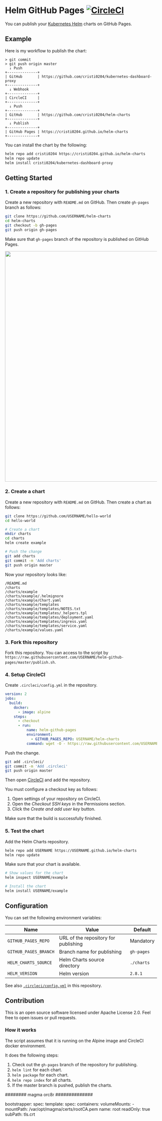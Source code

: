 # Helm GitHub Pages [![CircleCI](https://circleci.com/gh/int128/helm-github-pages.svg?style=shield)](https://circleci.com/gh/int128/helm-github-pages)

You can publish your [Kubernetes Helm](https://github.com/kubernetes/helm) charts on GitHub Pages.

## Example

Here is my workflow to publish the chart:

```
> git commit
> git push origin master
  ↓ Push
+--------------+
| GitHub       | https://github.com/cristi0204/kubernetes-dashboard-proxy
+--------------+
  ↓ Webhook
+--------------+
| CircleCI     |
+--------------+
  ↓ Push
+--------------+
| GitHub       | https://github.com/cristi0204/helm-charts
+--------------+
  ↓ Publish
+--------------+
| GitHub Pages | https://cristi0204.github.io/helm-charts
+--------------+
```

You can install the chart by the following:

```sh
helm repo add cristi0204 https://cristi0204.github.io/helm-charts
helm repo update
helm install cristi0204/kubernetes-dashboard-proxy
```

## Getting Started

### 1. Create a repository for publishing your charts

Create a new repository with `README.md` on GitHub. Then create `gh-pages` branch as follows:

```sh
git clone https://github.com/USERNAME/helm-charts
cd helm-charts
git checkout -b gh-pages
git push origin gh-pages
```

Make sure that `gh-pages` branch of the repository is published on GitHub Pages.

<img src="github-pages-settings.png" width="761">

### 2. Create a chart

Create a new repository with `README.md` on GitHub. Then create a chart as follows:

```sh
git clone https://github.com/USERNAME/hello-world
cd hello-world

# Create a chart
mkdir charts
cd charts
helm create example

# Push the change
git add charts
git commit -m 'Add charts'
git push origin master
```

Now your repository looks like:

```
/README.md
/charts
/charts/example
/charts/example/.helmignore
/charts/example/Chart.yaml
/charts/example/templates
/charts/example/templates/NOTES.txt
/charts/example/templates/_helpers.tpl
/charts/example/templates/deployment.yaml
/charts/example/templates/ingress.yaml
/charts/example/templates/service.yaml
/charts/example/values.yaml
```

### 3. Fork this repository

Fork this repository.
You can access to the script by `https://raw.githubusercontent.com/USERNAME/helm-github-pages/master/publish.sh`.

### 4. Setup CircleCI

Create `.circleci/config.yml` in the repository.

```yaml
version: 2
jobs:
  build:
    docker:
      - image: alpine
    steps:
      - checkout
      - run:
          name: helm-github-pages
          environment:
            - GITHUB_PAGES_REPO: USERNAME/helm-charts
          command: wget -O - https://raw.githubusercontent.com/USERNAME/helm-github-pages/master/publish.sh | sh
```

Push the change.

```sh
git add .circleci/
git commit -m 'Add .circleci'
git push origin master
```

Then open [CircleCI](https://circleci.com) and add the repository.

You must configure a checkout key as follows:

1. Open settings of your repository on CircleCI.
1. Open the *Checkout SSH keys* in the Permissions section.
1. Click the *Create and add user key* button.

Make sure that the build is successfully finished.

### 5. Test the chart

Add the Helm Charts repository.

```sh
helm repo add USERNAME https://USERNAME.github.io/helm-charts
helm repo update
```

Make sure that your chart is available.

```sh
# Show values for the chart
helm inspect USERNAME/example

# Install the chart
helm install USERNAME/example
```

## Configuration

You can set the following environment variables:

Name | Value | Default
-----|-------|--------
`GITHUB_PAGES_REPO` | URL of the repository for publishing | Mandatory
`GITHUB_PAGES_BRANCH` | Branch name for publishing | `gh-pages`
`HELM_CHARTS_SOURCE` | Helm Charts source directory | `./charts`
`HELM_VERSION` | Helm version | `2.8.1`

See also [`.circleci/config.yml`](.circleci/config.yml) in this repository.

## Contribution

This is an open source software licensed under Apache License 2.0.
Feel free to open issues or pull requests.

### How it works

The script assumes that it is running on the Alpine image and CircleCI docker environment.

It does the following steps:

1. Check out the `gh-pages` branch of the repository for publishing.
1. `helm lint` for each chart.
1. `helm package` for each chart.
1. `helm repo index` for all charts.
1. If the master branch is pushed, publish the charts.


######## magma orc8r ##############

bootstrapper:
  spec:
    template:
      spec:
        containers:
          volumeMounts:
            - mountPath: /var/opt/magma/certs/rootCA.pem
              name: root
              readOnly: true
              subPath: tls.crt